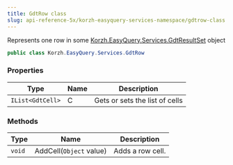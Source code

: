 ```yaml
---
title: GdtRow class
slug: api-reference-5x/korzh-easyquery-services-namespace/gdtrow-class
---
```


Represents one row in some [Korzh.EasyQuery.Services.GdtResultSet](//easyquery/docs/api-reference-5x/korzh-easyquery-services-namespace/gdtresultset-class) object
```csharp
public class Korzh.EasyQuery.Services.GdtRow

```

### Properties

| Type | Name | Description | 
| --- | --- | --- | 
| `IList<GdtCell>` | C | Gets or sets the list of cells | 


### Methods

| Type | Name | Description | 
| --- | --- | --- | 
| `void` | AddCell(`Object` value) | Adds a row cell. |